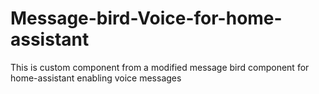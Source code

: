 # Message-bird-Voice-for-home-assistant
This is custom component from a modified message bird component for home-assistant enabling voice messages
